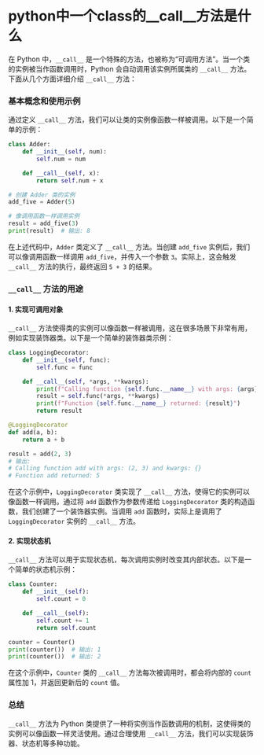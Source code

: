 # python中一个class的__call__方法是什么
在 Python 中，`__call__` 是一个特殊的方法，也被称为“可调用方法”。当一个类的实例被当作函数调用时，Python 会自动调用该实例所属类的 `__call__` 方法。下面从几个方面详细介绍 `__call__` 方法：

### 基本概念和使用示例
通过定义 `__call__` 方法，我们可以让类的实例像函数一样被调用。以下是一个简单的示例：
```python
class Adder:
    def __init__(self, num):
        self.num = num

    def __call__(self, x):
        return self.num + x

# 创建 Adder 类的实例
add_five = Adder(5)

# 像调用函数一样调用实例
result = add_five(3)
print(result)  # 输出: 8
```
在上述代码中，`Adder` 类定义了 `__call__` 方法。当创建 `add_five` 实例后，我们可以像调用函数一样调用 `add_five`，并传入一个参数 `3`。实际上，这会触发 `__call__` 方法的执行，最终返回 `5 + 3` 的结果。

### `__call__` 方法的用途
#### 1. 实现可调用对象
`__call__` 方法使得类的实例可以像函数一样被调用，这在很多场景下非常有用，例如实现装饰器类。以下是一个简单的装饰器类示例：
```python
class LoggingDecorator:
    def __init__(self, func):
        self.func = func

    def __call__(self, *args, **kwargs):
        print(f"Calling function {self.func.__name__} with args: {args} and kwargs: {kwargs}")
        result = self.func(*args, **kwargs)
        print(f"Function {self.func.__name__} returned: {result}")
        return result

@LoggingDecorator
def add(a, b):
    return a + b

result = add(2, 3)
# 输出:
# Calling function add with args: (2, 3) and kwargs: {}
# Function add returned: 5
```
在这个示例中，`LoggingDecorator` 类实现了 `__call__` 方法，使得它的实例可以像函数一样调用。通过将 `add` 函数作为参数传递给 `LoggingDecorator` 类的构造函数，我们创建了一个装饰器实例。当调用 `add` 函数时，实际上是调用了 `LoggingDecorator` 实例的 `__call__` 方法。

#### 2. 实现状态机
`__call__` 方法可以用于实现状态机，每次调用实例时改变其内部状态。以下是一个简单的状态机示例：
```python
class Counter:
    def __init__(self):
        self.count = 0

    def __call__(self):
        self.count += 1
        return self.count

counter = Counter()
print(counter())  # 输出: 1
print(counter())  # 输出: 2
```
在这个示例中，`Counter` 类的 `__call__` 方法每次被调用时，都会将内部的 `count` 属性加 1，并返回更新后的 `count` 值。

### 总结
`__call__` 方法为 Python 类提供了一种将实例当作函数调用的机制，这使得类的实例可以像函数一样灵活使用。通过合理使用 `__call__` 方法，我们可以实现装饰器、状态机等多种功能。
